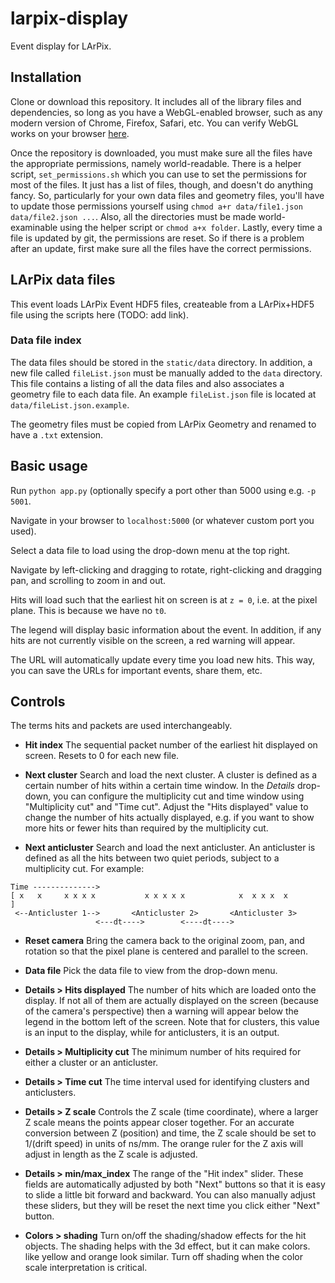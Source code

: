 larpix-display
===============

Event display for LArPix.

## Installation

Clone or download this repository. It includes all of the library files
and dependencies, so long as you have a WebGL-enabled browser, such as
any modern version of Chrome, Firefox, Safari, etc. You can verify WebGL
works on your browser [here](https://get.webgl.org/).

Once the repository is downloaded, you must make sure all the files have
the appropriate permissions, namely world-readable. There is a helper
script, ``set_permissions.sh`` which you can use to set the permissions
for most of the files. It just has a list of files, though, and doesn't
do anything fancy. So, particularly for your own data files and geometry
files, you'll have to update those permissions yourself using
``chmod a+r data/file1.json data/file2.json ...``. Also, all the directories
must be made world-examinable using the helper script or ``chmod a+x folder``.
Lastly, every time a file is updated by git, the permissions are reset. So if
there is a problem after an update, first make sure all the files have the
correct permissions.

## LArPix data files

This event loads LArPix Event HDF5 files, createable from a LArPix+HDF5
file using the scripts here (TODO: add link).

### Data file index

The data files should be stored in the ``static/data`` directory. In addition,
a new file called ``fileList.json`` must be manually added to the
``data`` directory. This file contains a listing of all the data files
and also associates a geometry file to each data file. An example
``fileList.json`` file is located at ``data/fileList.json.example``.

The geometry files must be copied from LArPix Geometry and renamed to
have a ``.txt`` extension.

## Basic usage

Run ``python app.py`` (optionally specify a port other than 5000 using
e.g. ``-p 5001``.

Navigate in your browser to ``localhost:5000`` (or whatever custom port you used).

Select a data file to load using the drop-down menu at the top right.

Navigate by left-clicking and dragging to rotate, right-clicking and dragging
pan, and scrolling to zoom in and out.

Hits will load such that the earliest hit on screen is at ``z = 0``, i.e. at
the pixel plane. This is because we have no ``t0``.

The legend will display basic information about the event. In addition, if any
hits are not currently visible on the screen, a red warning will appear.

The URL will automatically update every time you load new hits. This way, you
can save the URLs for important events, share them, etc.

## Controls

The terms hits and packets are used interchangeably.

- **Hit index** The sequential packet number of the earliest hit displayed
  on screen. Resets to 0 for each new file.

- **Next cluster** Search and load the next cluster. A cluster is defined as a
  certain number of hits within a certain time window. In the _Details_
  drop-down, you can configure the multiplicity cut and time window
  using "Multiplicity cut" and "Time cut". Adjust the "Hits displayed"
  value to change the number of hits actually displayed, e.g. if you
  want to show more hits or fewer hits than required by the multiplicity
  cut.

- **Next anticluster** Search and load the next anticluster. An anticluster is
  defined as all the hits between two quiet periods, subject to a multiplicity
cut. For example:

```
Time -------------->
[ x   x     x x x x           x x x x x            x  x x x  x            ]
 <--Anticluster 1-->       <Anticluster 2>       <Anticluster 3>
                   <---dt---->        <----dt---->
```

- **Reset camera** Bring the camera back to the original zoom, pan, and
  rotation so that the pixel plane is centered and parallel to the screen.

- **Data file** Pick the data file to view from the drop-down menu.

- **Details > Hits displayed** The number of hits which are loaded
  onto the display. If not all of them are actually displayed on the
  screen (because of the camera's perspective) then a warning will
  appear below the legend in the bottom left of the screen. Note that
  for clusters, this value is an input to the display, while for
  anticlusters, it is an output.

- **Details > Multiplicity cut** The minimum number of hits required for either
  a cluster or an anticluster.

- **Details > Time cut** The time interval used for identifying clusters and
  anticlusters.

- **Details > Z scale** Controls the Z scale (time
  coordinate), where a larger Z scale means the points appear closer together.
  For an accurate conversion between Z (position) and time, the Z scale should be
  set to 1/(drift speed) in units of ns/mm. The orange ruler for the Z axis will
  adjust in length as the Z scale is adjusted.

- **Details > min/max_index** The range of the "Hit index" slider. These
  fields are automatically adjusted by both "Next" buttons so that it is easy
  to slide a little bit forward and backward. You can also manually adjust these
  sliders, but they will be reset the next time you click either "Next" button.

- **Colors > shading** Turn on/off the shading/shadow effects for the hit
  objects. The shading helps with the 3d effect, but it can make colors.
  like yellow and orange look similar. Turn off shading when the color
  scale interpretation is critical.
